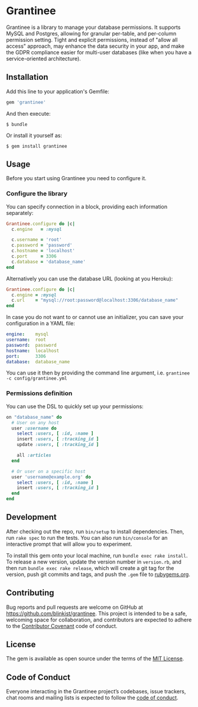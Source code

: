 # Grantinee

Grantinee is a library to manage your database permissions. It supports MySQL and Postgres, allowing for granular per-table, and per-column permission setting. Tight and explicit permissions, instead of "allow all access" approach, may enhance the data security in your app, and make the GDPR compliance easier for multi-user databases (like when you have a service-oriented architecture).

## Installation

Add this line to your application's Gemfile:

```ruby
gem 'grantinee'
```

And then execute:

    $ bundle

Or install it yourself as:

    $ gem install grantinee

## Usage

Before you start using Grantinee you need to configure it.

### Configure the library

You can specify connection in a block, providing each information separately:

```ruby
Grantinee.configure do |c|
  c.engine   = :mysql

  c.username = 'root'
  c.password = 'password'
  c.hostname = 'localhost'
  c.port     = 3306
  c.database = 'database_name'
end
```

Alternatively you can use the database URL (looking at you Heroku):

```ruby
Grantinee.configure do |c|
  c.engine = :mysql
  c.url    = "mysql://root:password@localhost:3306/database_name"
end
```

In case you do not want to or cannot use an initializer, you can save your configuration in a YAML file:

```yaml
engine:    mysql
username:  root
password:  password
hostname:  localhost
port:      3306
database:  database_name
```

You can use it then by providing the command line argument, i.e. `grantinee -c config/grantinee.yml`

### Permissions definition

You can use the DSL to quickly set up your permissions:

```ruby
on "database_name" do
  # User on any host
  user :username do
    select :users, [ :id, :name ]
    insert :users, [ :tracking_id ]
    update :users, [ :tracking_id ]

    all :articles
  end

  # Or user on a specific host
  user 'username@example.org' do
    select :users, [ :id, :name ]
    insert :users, [ :tracking_id ]
  end
end

```

## Development

After checking out the repo, run `bin/setup` to install dependencies. Then, run `rake spec` to run the tests. You can also run `bin/console` for an interactive prompt that will allow you to experiment.

To install this gem onto your local machine, run `bundle exec rake install`. To release a new version, update the version number in `version.rb`, and then run `bundle exec rake release`, which will create a git tag for the version, push git commits and tags, and push the `.gem` file to [rubygems.org](https://rubygems.org).

## Contributing

Bug reports and pull requests are welcome on GitHub at https://github.com/blinkist/grantinee. This project is intended to be a safe, welcoming space for collaboration, and contributors are expected to adhere to the [Contributor Covenant](http://contributor-covenant.org) code of conduct.

## License

The gem is available as open source under the terms of the [MIT License](https://opensource.org/licenses/MIT).

## Code of Conduct

Everyone interacting in the Grantinee project’s codebases, issue trackers, chat rooms and mailing lists is expected to follow the [code of conduct](https://github.com/[USERNAME]/grantinee/blob/master/CODE_OF_CONDUCT.md).

